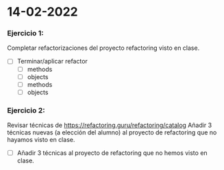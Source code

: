 # 14-02-2022

### Ejercicio 1:
Completar refactorizaciones del proyecto refactoring visto en clase.
- [ ] Terminar/aplicar refactor
  - [ ] methods
  - [ ] objects
  - [ ] methods
  - [ ] objects

### Ejercicio 2:
Revisar técnicas de https://refactoring.guru/refactoring/catalog
Añadir 3 técnicas nuevas (a elección del alumno) al proyecto de refactoring que no hayamos visto en clase.
  - [ ] Añadir 3 técnicas al proyecto de refactoring que no hemos visto en clase.
